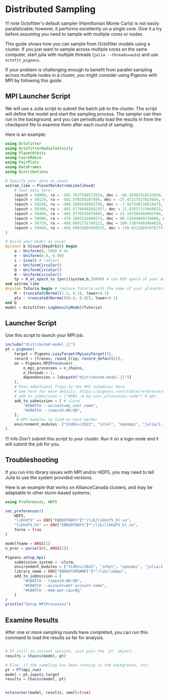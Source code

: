 # Distributed Sampling


!!! note
    Octofitter's default sampler (Hamiltonian Monte Carlo) is not easily parallelizable; however, it performs excellently on a single core. Give it a try before assuming you need to sample with multiple cores or nodes.


This guide shows how you can sample from Octofitter models using a cluster.
If you just want to sample across multiple cores on the same computer, start julia with multiple threads (`julia --threads=auto`) and use `octofit_pigeons`.

If your problem is challenging enough to benefit from parallel sampling across multiple nodes in a cluster, you might consider using Pigeons with MPI by following this guide. 

## MPI Launcher Script

We will use a Julia script to submit the batch job to the cluster. The script will define the model and start the sampling process. The sampler can then run in the background, and you can periodically load the results in from the checkpoint file to examine them after each round of sampling.

Here is an example:
```julia
using Octofitter
using OctofitterRadialVelocity
using PlanetOrbits
using CairoMakie
using PairPlots
using DataFrames
using Distributions

# Specify your data as usual
astrom_like = PlanetRelAstromLikelihood(
    # Your data here:
    (epoch = 50000, ra = -505.7637580573554, dec = -66.92982418533026, σ_ra = 10, σ_dec = 10, cor=0),
    (epoch = 50120, ra = -502.570356287689, dec = -37.47217527025044, σ_ra = 10, σ_dec = 10, cor=0),
    (epoch = 50240, ra = -498.2089148883798, dec = -7.927548139010479, σ_ra = 10, σ_dec = 10, cor=0),
    (epoch = 50360, ra = -492.67768482682357, dec = 21.63557115669823, σ_ra = 10, σ_dec = 10, cor=0),
    (epoch = 50480, ra = -485.9770335870402, dec = 51.147204404903704, σ_ra = 10, σ_dec = 10, cor=0),
    (epoch = 50600, ra = -478.1095526888573, dec = 80.53589069730698, σ_ra = 10, σ_dec = 10, cor=0),
    (epoch = 50720, ra = -469.0801731788123, dec = 109.72870493064629, σ_ra = 10, σ_dec = 10, cor=0),
    (epoch = 50840, ra = -458.89628893460525, dec = 138.65128697876773, σ_ra = 10, σ_dec = 10, cor=0),
)

# build your model as usual
@planet b Visual{KepOrbit} begin
    a ~ Uniform(0, 100) # AU
    e ~ Uniform(0.0, 0.99)
    i ~ Sine() # radians
    ω ~ UniformCircular()
    Ω ~ UniformCircular()
    θ ~ UniformCircular()
    tp = θ_at_epoch_to_tperi(system,b,50000) # use MJD epoch of your data here!!
end astrom_like
@system Tutoria begin # replace Tutoria with the name of your planetary system
    M ~ truncated(Normal(1.2, 0.1), lower=0.1)
    plx ~ truncated(Normal(50.0, 0.02), lower=0.1)
end b
model = Octofitter.LogDensityModel(Tutoria)
```


## Launcher Script
Use this script to launch your MPI job.


```julia
include("distributed-model.jl")
pt = pigeons(
    target = Pigeons.LazyTarget(MyLazyTarget()),
    record = [traces; round_trip; record_default()],
    on = Pigeons.MPIProcesses(
        n_mpi_processes = n_chains,
        n_threads = 1,
        dependencies = [abspath("distributed-model.jl")]
    ),
    # Pass additional flags to the HPC scheduler here
    # See here for more details: https://pigeons.run/stable/reference/#Pigeons.MPIProcesses
    # add_to_submission = ["#PBS -A my_user_allocation_code"] # pbs
    add_to_submission = [ # slurm
        "#SBATCH --account=my_user_name",
        "#SBATCH --time=24:00:00",
    ],
     # HPC modules to load on each worker
    environment_modules: ["StdEnv/2023", "intel", "openmpi", "julia/1.10", "hdf5"]
)
```


!!! info 
    Don't submit this script to your cluster. Run it on a login node and it will submit the job for you.

## Troubleshooting

If you run into library issues with MPI and/or HDF5, you may need to tell Julia
to use the system provided versions. 

Here is an example that works on AllianceCanada clusters, and may be adaptable to other slurm-based systems:
```julia
using Preferences, HDF5

set_preferences!(
    HDF5,
    "libhdf5" => ENV["EBROOTHDF5"]*"/lib/libhdf5_hl.so",
    "libhdf5_hl" => ENV["EBROOTHDF5"]*"/lib/libhdf5_hl.so",
    force = true
)

modelfname = ARGS[1]
n_proc = parse(Int, ARGS[2])

Pigeons.setup_mpi(
    submission_system = :slurm,
    environment_modules = ["StdEnv/2023", "intel", "openmpi", "julia/1.10", "hdf5"],
    library_name = ENV["EBROOTOPENMPI"]*"/lib/libmpi",
    add_to_submission = [
        "#SBATCH --time=24:00:00",
        "#SBATCH --account=def-account-name",
        "#SBATCH --mem-per-cpu=8g"
    ]
)
println("Setup MPIProcesses")
```

## Examine Results
After one or more sampling rounds have completed, you can run this command to load the results so far for analysis.

```julia

# If still in current session, just pass the `pt` object:
results = Chains(model, pt)

# Else, if the sampling has been running in the background, run:
pt = PT(mpi_run)
model = pt.inputs.target
results = Chains(model, pt)


octocorner(model, results, small=true)
```
